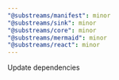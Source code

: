 ```yaml
---
"@substreams/manifest": minor
"@substreams/sink": minor
"@substreams/core": minor
"@substreams/mermaid": minor
"@substreams/react": minor
---
```


Update dependencies
